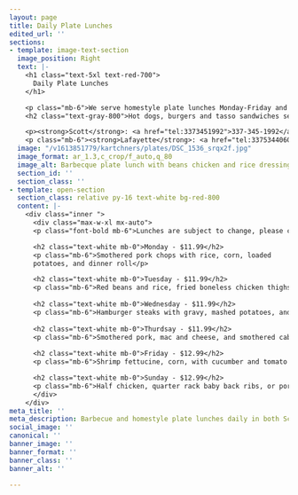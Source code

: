 ```yaml
---
layout: page
title: Daily Plate Lunches
edited_url: ''
sections:
- template: image-text-section
  image_position: Right
  text: |-
    <h1 class="text-5xl text-red-700">
      Daily Plate Lunches
    </h1>

    <p class="mb-6">We serve homestyle plate lunches Monday-Friday and a barbecue plate lunch on Sunday. Call our store to place orders in advance as they sell out quickly. <em>Orders cannot be placed online.</em></p>
    <h2 class="text-gray-800">Hot dogs, burgers and tasso sandwiches served daily</h2>

    <p><strong>Scott</strong>: <a href="tel:3373451992">337-345-1992</a></p>
    <p class="mb-6"><strong>Lafayette</strong>: <a href="tel:3375344060">337-534-4060</a></p>
  image: "/v1613851779/kartchners/plates/DSC_1536_srqx2f.jpg"
  image_format: ar_1.3,c_crop/f_auto,q_80
  image_alt: Barbecque plate lunch with beans chicken and rice dressing
  section_id: ''
  section_class: ''
- template: open-section
  section_class: relative py-16 text-white bg-red-800
  content: |-
    <div class="inner ">
      <div class="max-w-xl mx-auto">
      <p class="font-bold mb-6">Lunches are subject to change, please call in advance</p>

      <h2 class="text-white mb-0">Monday - $11.99</h2>
      <p class="mb-6">Smothered pork chops with rice, corn, loaded 
      potatoes, and dinner roll</p>

      <h2 class="text-white mb-0">Tuesday - $11.99</h2>
      <p class="mb-6">Red beans and rice, fried boneless chicken thighs, and cornbread</p>
      
      <h2 class="text-white mb-0">Wednesday - $11.99</h2>
      <p class="mb-6">Hamburger steaks with gravy, mashed potatoes, and green bean casserole</p>
      
      <h2 class="text-white mb-0">Thurdsay - $11.99</h2>
      <p class="mb-6">Smothered pork, mac and cheese, and smothered cabbage</p>
      
      <h2 class="text-white mb-0">Friday - $12.99</h2>
      <p class="mb-6">Shrimp fettucine, corn, with cucumber and tomato salad</p>

      <h2 class="text-white mb-0">Sunday - $12.99</h2>
      <p class="mb-6">Half chicken, quarter rack baby back ribs, or pork steak with rice dressing, potato salad, baked beans, and dinner roll</p>
      </div>
    </div>
meta_title: ''
meta_description: Barbecue and homestyle plate lunches daily in both Scott and Lafayette. Call to order in advance.
social_image: ''
canonical: ''
banner_image: ''
banner_format: ''
banner_class: ''
banner_alt: ''

---
```

